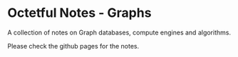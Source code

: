 # Octetful Notes - Graphs

A collection of notes on Graph databases, compute engines and algorithms.

Please check the github pages for the notes.